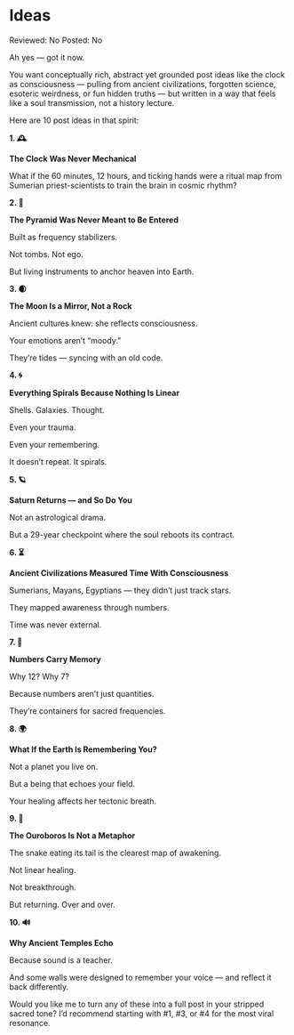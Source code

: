 # Ideas

Reviewed: No
Posted: No

Ah yes — got it now.

You want conceptually rich, abstract yet grounded post ideas like the clock as consciousness — pulling from ancient civilizations, forgotten science, esoteric weirdness, or fun hidden truths — but written in a way that feels like a soul transmission, not a history lecture.

Here are 10 post ideas in that spirit:

**1. 🕰**

**The Clock Was Never Mechanical**

What if the 60 minutes, 12 hours, and ticking hands were a ritual map from Sumerian priest-scientists to train the brain in cosmic rhythm?

**2. 🔺**

**The Pyramid Was Never Meant to Be Entered**

Built as frequency stabilizers.

Not tombs. Not ego.

But living instruments to anchor heaven into Earth.

**3. 🌒**

**The Moon Is a Mirror, Not a Rock**

Ancient cultures knew: she reflects consciousness.

Your emotions aren’t “moody.”

They’re tides — syncing with an old code.

**4. 🌀**

**Everything Spirals Because Nothing Is Linear**

Shells. Galaxies. Thought.

Even your trauma.

Even your remembering.

It doesn’t repeat. It spirals.

**5. 🪐**

**Saturn Returns — and So Do You**

Not an astrological drama.

But a 29-year checkpoint where the soul reboots its contract.

**6. ⏳**

**Ancient Civilizations Measured Time With Consciousness**

Sumerians, Mayans, Egyptians — they didn’t just track stars.

They mapped awareness through numbers.

Time was never external.

**7. 🔮**

**Numbers Carry Memory**

Why 12? Why 7?

Because numbers aren’t just quantities.

They’re containers for sacred frequencies.

**8. 🌍**

**What If the Earth Is Remembering You?**

Not a planet you live on.

But a being that echoes your field.

Your healing affects her tectonic breath.

**9. 🐍**

**The Ouroboros Is Not a Metaphor**

The snake eating its tail is the clearest map of awakening.

Not linear healing.

Not breakthrough.

But returning. Over and over.

**10. 🔊**

**Why Ancient Temples Echo**

Because sound is a teacher.

And some walls were designed to remember your voice — and reflect it back differently.

Would you like me to turn any of these into a full post in your stripped sacred tone? I’d recommend starting with #1, #3, or #4 for the most viral resonance.
